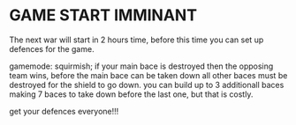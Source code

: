 # GAME START IMMINANT

The next war will start in 2 hours time, before this time you can set up defences for the game.

gamemode: squirmish; if your main bace is destroyed then the opposing team wins, before the main bace can be taken down all other baces must be destroyed for the shield to go down. you can build up to 3 additionall baces making 7 baces to take down before the last one, but that is costly.

get your defences everyone!!!
